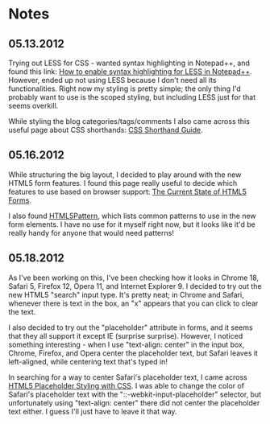 Notes
=====

05.13.2012
----------

Trying out LESS for CSS - wanted syntax highlighting in Notepad++, and found
this link: [How to enable syntax highlighting for LESS in 
Notepad++](http://thingsilearned2day.wordpress.com/2011/07/07/how-to-enable-syntax-highlighting-for-less-in-notepad/
"How to enable syntax highlighting for LESS in Notepad++"). However, ended up not
using LESS because I don't need all its functionalities.  Right now my styling 
is pretty simple; the only thing I'd probably want to use is the scoped styling,
but including LESS just for that seems overkill.

While styling the blog categories/tags/comments I also came across this
useful page about CSS shorthands: [CSS Shorthand 
Guide](http://www.dustindiaz.com/css-shorthand/ "CSS Shorthand Guide").

05.16.2012
----------

While structuring the big layout, I decided to play around with the new HTML5
form features.  I found this page really useful to decide which features to use
based on browser support: [The Current State of HTML5 
Forms](http://wufoo.com/html5/ "The Current State of HTML5 Forms").

I also found [HTML5Pattern](http://html5pattern.com/ "HTML5Pattern"), which 
lists common patterns to use in the new form elements.  I have no use for it 
myself right now, but it looks like it'd be really handy for anyone that would 
need patterns!

05.18.2012
----------

As I've been working on this, I've been checking how it looks in Chrome 18,
Safari 5, Firefox 12, Opera 11, and Internet Explorer 9.  I decided to try out
the new HTML5 "search" input type.  It's pretty neat; in Chrome and Safari,
whenever there is text in the box, an "x" appears that you can click to clear
the text.

I also decided to try out the "placeholder" attribute in forms, and it seems 
that they all support it except IE (surprise surprise).  However, I noticed 
something interesting - when I use "text-align: center" in the input box, 
Chrome, Firefox, and Opera center the placeholder text, but Safari leaves it 
left-aligned, while centering text that's typed in!

In searching for a way to center Safari's placeholder text, I came across [HTML5
Placeholder Styling with CSS](http://davidwalsh.name/html5-placeholder-css 
"HTML5 Placeholder Styling with CSS").  I was able to change the color of 
Safari's placeholder text with the "::-webkit-input-placeholder" selector, but 
unfortunately using "text-align: center" there did not center the placeholder 
text either.  I guess I'll just have to leave it that way.
